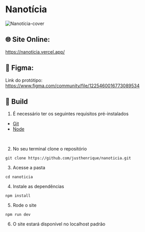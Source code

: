 # Nanotícia

![Nanotícia-cover](https://user-images.githubusercontent.com/54003876/234693350-e9c7e550-f78b-484e-b67e-b92b02ff5d85.png)


## 🌐 Site Online: 
https://nanoticia.vercel.app/

## 🎨 Figma: 

Link do protótipo: https://www.figma.com/community/file/1225460016773089534

## 🚀 Build

1. É necessário ter os seguintes requisitos pré-instalados
- [Git](https://git-scm.com/)
- [Node](https://nodejs.org/en/)

<br />

2. No seu terminal clone o repositório 

```
git clone https://github.com/justhenrique/nanoticia.git
```

3. Acesse a pasta
```
cd nanoticia
```

4. Instale as dependências
```
npm install
```

5. Rode o site
```
npm run dev
```

6. O site estará disponível no localhost padrão
